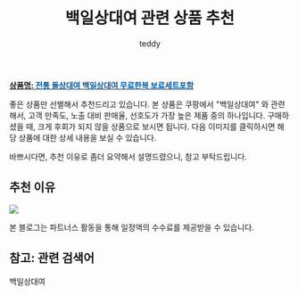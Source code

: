 ﻿---
layout: post
title:  "백일상대여 관련 상품 추천"
author: teddy
categories: [ 가구/인테리어 ]
tags: [백일상대여]
image: https://static.coupangcdn.com/image/vendor_inventory/fe8e/9b6024c2e71a5c58a401fdfded4e1fbcfe84ccb583a8dad52a0808fee101.jpg 
description: "쿠팡에서 백일상대여 관련 상품으로 가장 고객 선호도가 높은 제품 중 하나입니다."
---

<a href="https://link.coupang.com/re/AFFSDP?lptag=AF3256674&pageKey=328049283&itemId=1049336046&vendorItemId=5514475403&traceid=V0-153-5256f7b22b6ad0c3&requestid=20221226225740118157867"><b>상품명: <font color='#01579B'>전통 돌상대여 백일상대여 무료한복 보료세트포함</font></b></a>

좋은 상품만 선별해서 추천드리고 있습니다.
본 상품은 쿠팡에서 "백일상대여" 와 관련해서, 고객 만족도, 노출 대비 판매율, 선호도가 가장 높은 제품 중의 하나입니다.
구매하셨을 때, 크게 후회가 되지 않을 상품으로 보시면 됩니다. 
다음 이미지를 클릭하시면 해당 상품에 대한 상세 내용을 보실 수 있습니다.

바쁘시다면, 추천 이유로 좀더 요약해서 설명드렸으니, 참고 부탁드립니다.

## 추천 이유 

<a href="https://link.coupang.com/re/AFFSDP?lptag=AF3256674&pageKey=328049283&itemId=1049336046&vendorItemId=5514475403&traceid=V0-153-5256f7b22b6ad0c3&requestid=20221226225740118157867"><img src="https://thumbnail9.coupangcdn.com/thumbnails/remote/q89/image/vendor_inventory/8ffe/dda9a756d4b3cc41c9b0140503dbee12ad9e1251344a657af7e4a2917c3c.jpg"></a> 

본 블로그는 파트너스 활동을 통해 일정액의 수수료를 제공받을 수 있습니다.

## 참고: 관련 검색어    
백일상대여